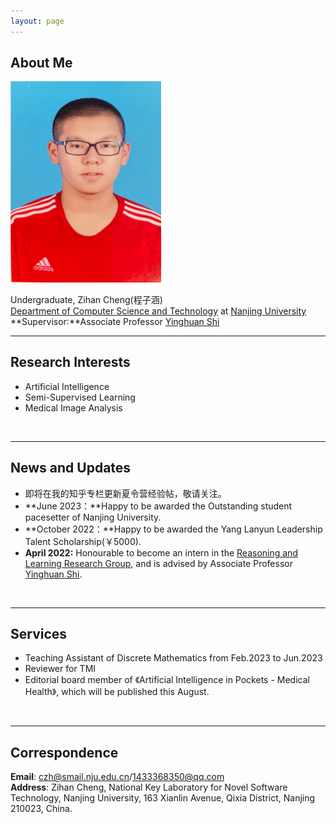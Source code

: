 ```yaml
---
layout: page
---
```


## About Me



<img src="index/我的照片 - 副本.png" class="floatpic" width="360" height="480" alt="我的照片 - 副本" style="zoom:67%;" />

Undergraduate, Zihan Cheng(程子涵)<br>
[Department of Computer Science and Technology](https://cs.nju.edu.cn/main.htm) at [Nanjing University](https://www.nju.edu.cn/)<br>
**Supervisor:**Associate Professor [Yinghuan Shi](https://cs.nju.edu.cn/_upload/tpl/01/53/339/template339/index.htm)<br>

---

## Research Interests

- Artificial Intelligence
- Semi-Supervised Learning
- Medical Image Analysis

<br>

---

## News and Updates

- 即将在我的知乎专栏更新夏令营经验帖，敬请关注。
- **June 2023：**Happy to be awarded the Outstanding student pacesetter of Nanjing University.
- **October 2022：**Happy to be awarded the Yang Lanyun Leadership Talent Scholarship(￥5000).
- **April 2022:** Honourable to become an intern in the [Reasoning and Learning Research Group](https://cs.nju.edu.cn/rl/index.htm), and is advised by Associate Professor [Yinghuan Shi](https://cs.nju.edu.cn/_upload/tpl/01/53/339/template339/index.htm).

<br>

---

## Services

- Teaching Assistant of Discrete Mathematics from Feb.2023 to Jun.2023
- Reviewer for TMI
- Editorial board member of 《Artificial Intelligence in Pockets - Medical Health》, which will be published this August.

<br>

---

## Correspondence

**Email**: czh@smail.nju.edu.cn/1433368350@qq.com<br>**Address**: Zihan Cheng, National Key Laboratory for Novel Software Technology, Nanjing University, 163 Xianlin Avenue, Qixia District, Nanjing 210023, China.

